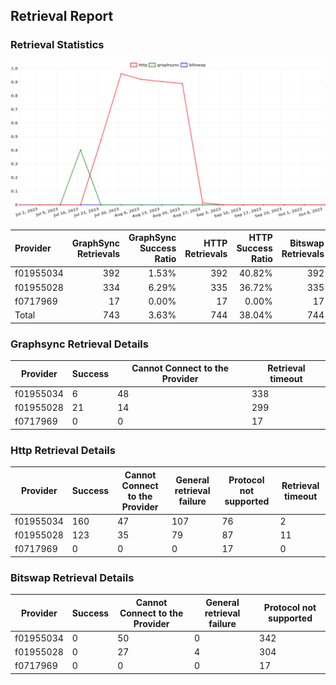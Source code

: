 ## Retrieval Report
### Retrieval Statistics
<img src="https://raw.githubusercontent.com/data-preservation-programs/filplus-checker-assets/main/filecoin-project/filecoin-plus-large-datasets/issues/1736/1697373530947.png"/>

| Provider  | GraphSync Retrievals | GraphSync Success Ratio | HTTP Retrievals | HTTP Success Ratio | Bitswap Retrievals | Bitswap Success Ratio |
| :-------- | -------------------: | ----------------------: | --------------: | -----------------: | -----------------: | --------------------: |
| f01955034 |                  392 |                   1.53% |             392 |             40.82% |                392 |                 0.00% |
| f01955028 |                  334 |                   6.29% |             335 |             36.72% |                335 |                 0.00% |
| f0717969  |                   17 |                   0.00% |              17 |              0.00% |                 17 |                 0.00% |
| Total     |                  743 |                   3.63% |             744 |             38.04% |                744 |                 0.00% |

### Graphsync Retrieval Details
| Provider  | Success | Cannot Connect to the Provider | Retrieval timeout |
| --------- | ------- | ------------------------------ | ----------------- |
| f01955034 | 6       | 48                             | 338               |
| f01955028 | 21      | 14                             | 299               |
| f0717969  | 0       | 0                              | 17                |

### Http Retrieval Details
| Provider  | Success | Cannot Connect to the Provider | General retrieval failure | Protocol not supported | Retrieval timeout |
| --------- | ------- | ------------------------------ | ------------------------- | ---------------------- | ----------------- |
| f01955034 | 160     | 47                             | 107                       | 76                     | 2                 |
| f01955028 | 123     | 35                             | 79                        | 87                     | 11                |
| f0717969  | 0       | 0                              | 0                         | 17                     | 0                 |

### Bitswap Retrieval Details
| Provider  | Success | Cannot Connect to the Provider | General retrieval failure | Protocol not supported |
| --------- | ------- | ------------------------------ | ------------------------- | ---------------------- |
| f01955034 | 0       | 50                             | 0                         | 342                    |
| f01955028 | 0       | 27                             | 4                         | 304                    |
| f0717969  | 0       | 0                              | 0                         | 17                     |
